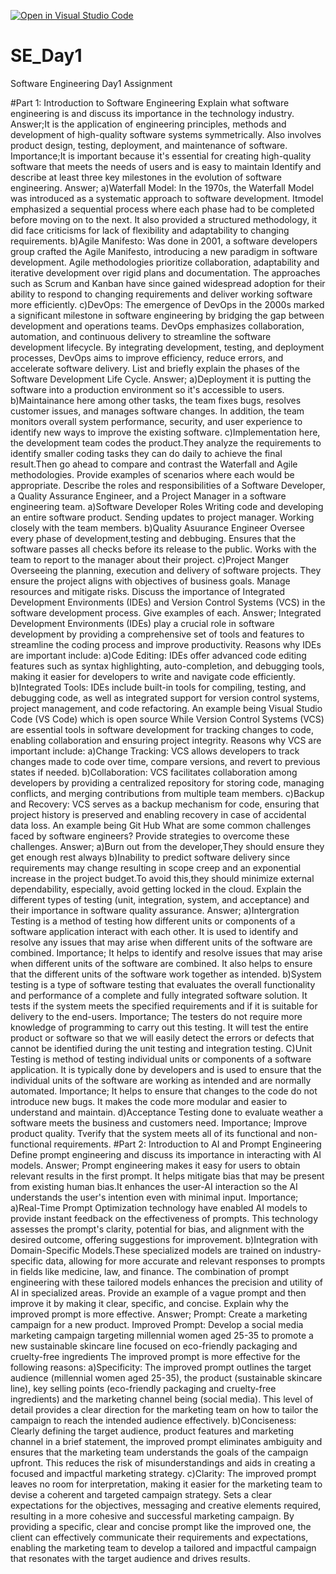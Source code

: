 [![Open in Visual Studio Code](https://classroom.github.com/assets/open-in-vscode-2e0aaae1b6195c2367325f4f02e2d04e9abb55f0b24a779b69b11b9e10269abc.svg)](https://classroom.github.com/online_ide?assignment_repo_id=15569080&assignment_repo_type=AssignmentRepo)
# SE_Day1
Software Engineering Day1 Assignment

#Part 1: Introduction to Software Engineering
Explain what software engineering is and discuss its importance in the technology industry.
Answer;It is the application of engineering principles, methods and development of high-quality software systems symmetrically. Also involves product design, testing, deployment, and maintenance of software.
Importance;It is important because it's essential for creating high-quality software that meets the needs of users and is easy to maintain
Identify and describe at least three key milestones in the evolution of software engineering.
Answer;
a)Waterfall Model: In the 1970s, the Waterfall Model was introduced as a systematic approach to software development. Itmodel emphasized a sequential process where each phase had to be completed before moving on to the next. It also provided a structured methodology, it  did face criticisms for lack of flexibility and adaptability to changing requirements.
b)Agile Manifesto: Was done in 2001, a software developers group crafted the Agile Manifesto, introducing a new paradigm in software development. Agile methodologies prioritize collaboration, adaptability and iterative development over rigid plans and documentation. The approaches such as  Scrum and Kanban have since gained widespread adoption for their ability to respond to changing requirements and deliver working software more efficiently.
c)DevOps: The emergence of DevOps in the 2000s marked a significant milestone in software engineering by bridging the gap between development and operations teams. DevOps emphasizes collaboration, automation, and continuous delivery to streamline the software development lifecycle. By integrating development, testing, and deployment processes, DevOps aims to improve efficiency, reduce errors, and accelerate software delivery.
List and briefly explain the phases of the Software Development Life Cycle.
Answer;
a)Deployment it is putting the software into a production environment so it's accessible to users. 
b)Maintainance here among other tasks, the team fixes bugs, resolves customer issues, and manages software changes. In addition, the team monitors overall system performance, security, and user experience to identify new ways to improve the existing software.
c)Implementation here, the development team codes the product.They analyze the requirements to identify smaller coding tasks they can do daily to achieve the final result.Then go ahead to compare and contrast the Waterfall and Agile methodologies. Provide examples of scenarios where each would be appropriate.
Describe the roles and responsibilities of a Software Developer, a Quality Assurance Engineer, and a Project Manager in a software engineering team.
a)Software Developer Roles
  Writing code and developing an entire software product.
  Sending updates to project manager. 
  Working closely with the team members.
b)Quality Asuurance Engineer
  Oversee every phase of development,testing and debbuging.
  Ensures that the software passes all checks before its release to the public.
  Works with the team to report to the manager about their project.
c)Project Manger
  Overseeing the planning, execution and delivery of software projects.
  They ensure the project aligns with objectives  of business goals.
  Manage resources and mitigate risks.
Discuss the importance of Integrated Development Environments (IDEs) and Version Control Systems (VCS) in the software development process. Give examples of each.
Answer;
Integrated Development Environments (IDEs) play a crucial role in software development by providing a comprehensive set of tools and features to streamline the coding process and improve productivity. Reasons why IDEs are important include:
a)Code Editing: IDEs offer advanced code editing features such as syntax highlighting, auto-completion, and debugging tools, making it easier for developers to write and navigate code efficiently.
b)Integrated Tools: IDEs include built-in tools for compiling, testing, and debugging code, as well as integrated support for version control systems, project management, and code refactoring.
An example being Visual Studio Code (VS Code) which is open source
While Version Control Systems (VCS) are essential tools in software development for tracking changes to code, enabling collaboration and ensuring project integrity. Reasons why VCS are important include:
a)Change Tracking: VCS allows developers to track changes made to code over time, compare versions, and revert to previous states if needed.
b)Collaboration: VCS facilitates collaboration among developers by providing a centralized repository for storing code, managing conflicts, and merging contributions from multiple team members.
c)Backup and Recovery: VCS serves as a backup mechanism for code, ensuring that project history is preserved and enabling recovery in case of accidental data loss.
An example being Git Hub
What are some common challenges faced by software engineers? Provide strategies to overcome these challenges.
Answer;
a)Burn out from the developer,They should ensure they get enough rest always
b)Inability to predict software delivery since requirements may change resulting in scope creep and an exponential increase in the project budget.To avoid this,they should minimize external dependability, especially, avoid getting locked in the cloud.
Explain the different types of testing (unit, integration, system, and acceptance) and their importance in software quality assurance.
Answer;
a)Intergration Testing is a method of testing how different units or components of a software application interact with each other. It is used to identify and resolve any issues that may arise when different units of the software are combined.
Importance;
         It helps to identify and resolve issues that may arise when different units of the software are combined.
         It also helps to ensure that the different units of the software work together as intended.
b)System testing is a type of software testing that evaluates the overall functionality and performance of a complete and fully integrated software solution. It tests if the system meets the specified requirements and if it is suitable for delivery to the end-users.
Importance;
        The testers do not require more knowledge of programming to carry out this testing.
        It will test the entire product or software so that we will easily detect the errors or defects that cannot be identified during the unit testing and integration testing.
C)Unit Testing is method of testing individual units or components of a software application. It is typically done by developers and is used to ensure that the individual units of the software are working as intended and are normally automated.
Importance;
        It helps to ensure that changes to the code do not introduce new bugs.
        It makes the code more modular and easier to understand and maintain.
d)Acceptance Testing done to evaluate weather a software meets the business and customers need.
Importance;
         Improve product quality.
         Tverify that the system meets all of its functional and non-functional requirements.
#Part 2: Introduction to AI and Prompt Engineering
Define prompt engineering and discuss its importance in interacting with AI models.
Answer;
Prompt engineering makes it easy for users to obtain relevant results in the first prompt. It helps mitigate bias that may be present from existing human bias.It enhances the user-AI interaction so the AI understands the user's intention even with minimal input.
Importance;
a)Real-Time Prompt Optimization technology have enabled AI models to provide instant feedback on the effectiveness of prompts. This technology assesses the prompt's clarity, potential for bias, and alignment with the desired outcome, offering suggestions for improvement. 
b)Integration with Domain-Specific Models.These specialized models are trained on industry-specific data, allowing for more accurate and relevant responses to prompts in fields like medicine, law, and finance. The combination of prompt engineering with these tailored models enhances the precision and utility of AI in specialized areas.
Provide an example of a vague prompt and then improve it by making it clear, specific, and concise. Explain why the improved prompt is more effective.
Answer;
Prompt:
Create a marketing campaign for a new product.
Improved Prompt:
Develop a social media marketing campaign targeting millennial women aged 25-35 to promote a new sustainable skincare line focused on eco-friendly packaging and cruelty-free ingredients
The improved prompt is more effective for the following reasons:
a)Specificity: The improved prompt outlines the target audience (millennial women aged 25-35), the product (sustainable skincare line), key selling points (eco-friendly packaging and cruelty-free ingredients) and the marketing channel  being (social media). This level of detail provides a clear direction for the marketing team on how to tailor the campaign to reach the intended audience effectively.
b)Conciseness: Clearly defining the target audience, product features and marketing channel in a brief statement, the improved prompt eliminates ambiguity and ensures that the marketing team understands the goals of the campaign upfront. This reduces the risk of misunderstandings and aids in creating a focused and impactful marketing strategy.
c)Clarity: The improved prompt leaves no room for interpretation, making it easier for the marketing team to devise a coherent and targeted campaign strategy. Sets a clear expectations for the objectives, messaging and creative elements required, resulting in a more cohesive and successful marketing campaign.
By providing a specific, clear and concise prompt like the improved one, the client can effectively communicate their requirements and expectations, enabling the marketing team to develop a tailored and impactful campaign that resonates with the target audience and drives results.
